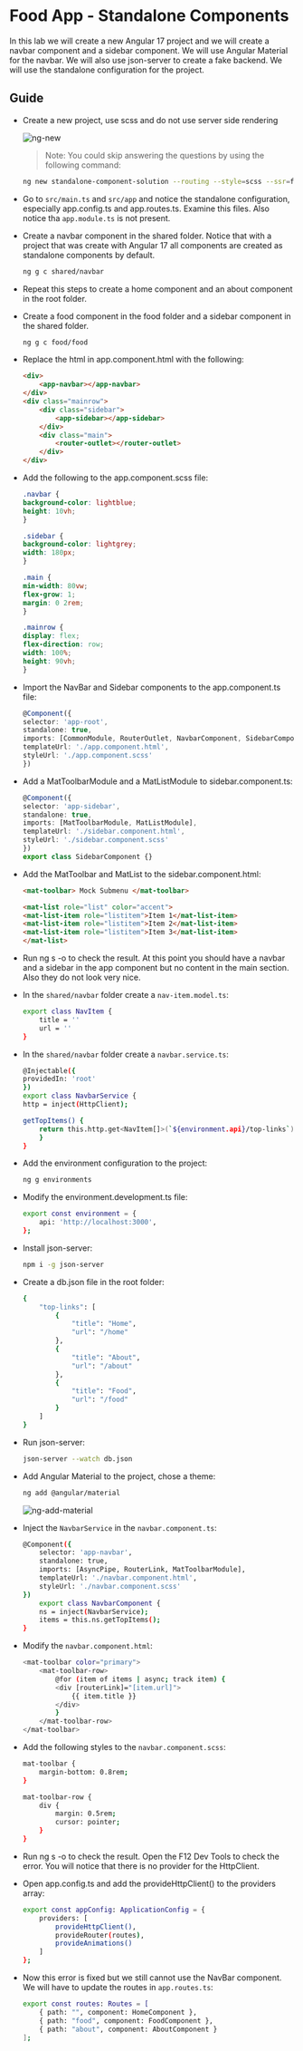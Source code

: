 # Food App - Standalone Components

In this lab we will create a new Angular 17 project and we will create a navbar component and a sidebar component. We will use Angular Material for the navbar. We will also use json-server to create a fake backend. We will use the standalone configuration for the project.

## Guide

- Create a new project, use scss and do not use server side rendering

    ![ng-new](_images/ng-new.png)

    >Note: You could skip answering the questions by using the following command:

    ```bash
    ng new standalone-component-solution --routing --style=scss --ssr=false
    ```
- Go to `src/main.ts` and `src/app` and notice the standalone configuration, especially app.config.ts and app.routes.ts. Examine this files. Also notice tha `app.module.ts` is not present. 

- Create a navbar component in the shared folder. Notice that with a project that was create with Angular 17 all components are created as standalone components by default.

    ```bash
    ng g c shared/navbar
    ```

- Repeat this steps to create a home component and an about component in the root folder.

- Create a food component in the food folder and a sidebar component in the shared folder.

    ```bash
    ng g c food/food
    ```

- Replace the html in app.component.html with the following:

    ```html
    <div>
        <app-navbar></app-navbar>
    </div>
    <div class="mainrow">
        <div class="sidebar">
            <app-sidebar></app-sidebar>
        </div>
        <div class="main">
            <router-outlet></router-outlet>
        </div>
    </div>
    ```

- Add the following to the app.component.scss file:

    ```scss
    .navbar {
    background-color: lightblue;
    height: 10vh;
    }

    .sidebar {
    background-color: lightgrey;
    width: 180px;
    }

    .main {
    min-width: 80vw;
    flex-grow: 1;
    margin: 0 2rem;
    }

    .mainrow {
    display: flex;
    flex-direction: row;
    width: 100%;
    height: 90vh;
    }
    ```

- Import the NavBar and Sidebar components to the app.component.ts file:

    ```typescript
    @Component({
    selector: 'app-root',
    standalone: true,
    imports: [CommonModule, RouterOutlet, NavbarComponent, SidebarComponent],
    templateUrl: './app.component.html',
    styleUrl: './app.component.scss'
    })
    ```

- Add a MatToolbarModule and a MatListModule to sidebar.component.ts:

    ```typescript
    @Component({
    selector: 'app-sidebar',
    standalone: true,
    imports: [MatToolbarModule, MatListModule],
    templateUrl: './sidebar.component.html',
    styleUrl: './sidebar.component.scss'
    })
    export class SidebarComponent {}
    ```

- Add the MatToolbar and MatList to the sidebar.component.html:

    ```html
    <mat-toolbar> Mock Submenu </mat-toolbar>

    <mat-list role="list" color="accent">
    <mat-list-item role="listitem">Item 1</mat-list-item>
    <mat-list-item role="listitem">Item 2</mat-list-item>
    <mat-list-item role="listitem">Item 3</mat-list-item>
    </mat-list>
    ```

- Run ng s -o to check the result. At this point you should have a navbar and a sidebar in the app component but no content in the main section. Also they do not look very nice.

- In the `shared/navbar` folder create a `nav-item.model.ts`:

    ```bash
    export class NavItem {
        title = ''
        url = ''
    }
    ```

- In the `shared/navbar` folder create a `navbar.service.ts`:

    ```bash
    @Injectable({
    providedIn: 'root'
    })
    export class NavbarService {
    http = inject(HttpClient);

    getTopItems() {
        return this.http.get<NavItem[]>(`${environment.api}/top-links`);
        }
    }
    ```

- Add the environment configuration to the project:

    ```bash
    ng g environments
    ```    

- Modify the environment.development.ts file:

    ```bash
    export const environment = {
        api: 'http://localhost:3000',
    };
    ```

- Install json-server:

    ```bash
    npm i -g json-server
    ```

- Create a db.json file in the root folder:

    ```bash
    {
        "top-links": [
            {
                "title": "Home",
                "url": "/home"
            },
            {
                "title": "About",
                "url": "/about"
            },
            {
                "title": "Food",
                "url": "/food"
            }
        ]
    }
    ```

- Run json-server:     

    ```bash
    json-server --watch db.json
    ```        

- Add Angular Material to the project, chose a theme:

    ```bash
    ng add @angular/material
    ```

    ![ng-add-material](_images/ng-add-material.png)

- Inject the `NavbarService` in the `navbar.component.ts`:

    ```bash
    @Component({
        selector: 'app-navbar',
        standalone: true,
        imports: [AsyncPipe, RouterLink, MatToolbarModule],
        templateUrl: './navbar.component.html',
        styleUrl: './navbar.component.scss'
    })
        export class NavbarComponent {
        ns = inject(NavbarService);
        items = this.ns.getTopItems();
    }
    ```

- Modify the `navbar.component.html`:

    ```bash    
    <mat-toolbar color="primary">
        <mat-toolbar-row>
            @for (item of items | async; track item) {
            <div [routerLink]="[item.url]">
                {{ item.title }}
            </div>
            }
        </mat-toolbar-row>
    </mat-toolbar>
    ```

- Add the following styles to the `navbar.component.scss`:

    ```bash
    mat-toolbar {
        margin-bottom: 0.8rem;
    }

    mat-toolbar-row {
        div {
            margin: 0.5rem;
            cursor: pointer;
        }
    }
    ```

- Run ng s -o to check the result. Open the F12 Dev Tools to check the error. You will notice that there is no provider for the HttpClient. 

- Open app.config.ts and add the provideHttpClient() to the providers array:
   
    ```bash
    export const appConfig: ApplicationConfig = {
        providers: [
            provideHttpClient(),
            provideRouter(routes),
            provideAnimations()
        ]
    };
    ```

- Now this error is fixed but we still cannot use the NavBar component. We will have to update the routes in `app.routes.ts`:

    ```bash
    export const routes: Routes = [
        { path: "", component: HomeComponent },
        { path: "food", component: FoodComponent },
        { path: "about", component: AboutComponent }
    ];
    ```